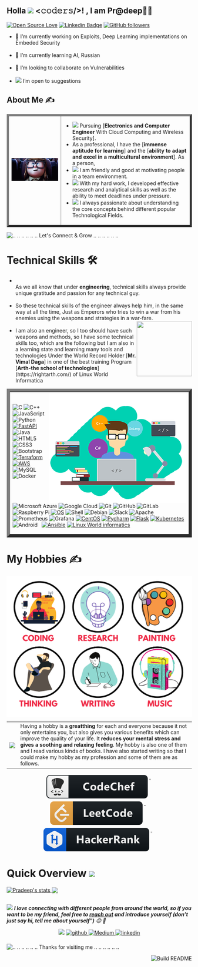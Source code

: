 <!--
**KVSSKPRADEEP/KVSSKPRADEEP** is a ✨ _special_ ✨ repository because its `README.md` (this file) appears on your GitHub profile.

Here are some ideas to get you started:

-->

## Holla <img src="https://github.com/TheDudeThatCode/TheDudeThatCode/blob/master/Assets/Hi.gif" width="20px"> <𝚌𝚘𝚍𝚎𝚛𝚜/>! , I am Pr@deep👨‍🎓
[![Open Source Love](https://badges.frapsoft.com/os/v2/open-source.svg?v=103)](https://github.com/KVSSKPRADEEP)
[![Linkedin Badge](https://img.shields.io/badge/-Pradeep%20Kvssk-blue?style=social&logo=Linkedin&logoColor=blue&link=https://www.linkedin.com/in/pradeepkvssk/)](https://www.linkedin.com/in/pradeepkvssk/) 
[![GitHub followers](https://img.shields.io/github/followers/KVSSKPRADEEP?label=Follow&style=social)](https://github.com/KVSSKPRADEEP/?tab=follow)

<ul text-indent="5px">
 <li> 🔭 I’m currently working on Exploits, Deep Learning implementations on Embeded Security </li><br />
 <li> 🌱 I’m currently learning AI, Russian </li><br />
 <li> 👯 I’m looking to collaborate on Vulnerabilities </li><br />
 <li> <img src="https://github.com/TheDudeThatCode/TheDudeThatCode/blob/master/Assets/Rocket.gif" width="18px"> I’m open to suggestions</li>
 </ul>
<div align="left">

</div>  

<!--About Me-->
## About Me ✍
  <table border="5"><tr><td>
 <img src="https://github.com/KVSSKPRADEEP/KVSSKPRADEEP/blob/main/Assests/adventurer_me.gif"> </td><td>
<div> 
<ul><li><img src="https://github.com/TheDudeThatCode/TheDudeThatCode/blob/master/Assets/Medal.gif" width="20px">  Pursuing [<b>Electronics and Computer Engineer</b> With Cloud Computing and Wireless Security]. </li><li>As a professional, I have the [<b>immense aptitude for learning</b>] and the [<b>ability to adapt and excel in a multicultural environment</b>]. 
As a person,
 <li><img src="https://github.com/TheDudeThatCode/TheDudeThatCode/blob/master/Assets/Medal.gif" width="20px">    I am friendly and good at motivating people in a team environment.</li> 

 <li><img src="https://github.com/TheDudeThatCode/TheDudeThatCode/blob/master/Assets/Medal.gif" width="20px">   With my hard work, I developed effective research and analytical skills as well as the ability to meet deadlines under pressure.</li>
<li><img src="https://github.com/TheDudeThatCode/TheDudeThatCode/blob/master/Assets/Medal.gif" width="20px">    I always passionate about understanding the core concepts behind different popular Technological Fields.</li>
 </ul>
 </div>
 </td></tr></table>

<!--Header-->
 
<img height="120" alt=".. .. .. .. .. .. Let's Connect & Grow .. .. .. .. .. .." width="100%" src="https://raw.githubusercontent.com/BrunnerLivio/brunnerlivio/master/images/marquee.svg" />

<!--technical skills-->

# Technical Skills 🛠 

<ul><li><br />
As we all know that under <b>engineering</b>, technical skills always provide unique gratitude and passion for any technical guy.</li><br /><li> So these technical skills of the engineer always help him, in the same way at all the time, Just as Emperors who tries to win a war from his enemies using the weapons and strategies in a war-fare. </li>

<img src="https://api.accredible.com/v1/frontend/credential_website_embed_image/badge/29294958" width="150" height="150" align="right">
<br />
 <li>I am also an engineer, so I too should have such weapons and methods, so I  have some technical skills too,  which are the following but I am also in a learning state and learning many tools and technologies Under the World Record Holder [<b>Mr. Vimal Daga</b>] in one of the best training Program [<b>Arth-the school of technologies</b>](https://rightarth.com/) of Linux World Informatica</li></ul>

 <table border="8">
 <tr>
  <td>
<img align="right" src='https://github.com/KVSSKPRADEEP/KVSSKPRADEEP/blob/main/Assests/study.png' ><br />
  
 
![C](https://img.shields.io/badge/-C-000?&logo=C)
![C++](https://img.shields.io/badge/-C++-00599C?style=flat-square&logo=c)
![JavaScript](https://img.shields.io/badge/-JavaScript-black?style=flat-square&logo=javascript)
![Python](https://img.shields.io/badge/-Python-black?style=flat-square&logo=Python)
[![FastAPI](https://img.shields.io/badge/Python_framework-FastAPI-teal?style=flat-square&logo=python&logoColor=white)](https://fastapi.tiangolo.com/)
![Java](https://img.shields.io/badge/-java-E34A86?style=flat-square&logo=java)
![HTML5](https://img.shields.io/badge/-HTML5-E34F26?style=flat-square&logo=html5&logoColor=white)
![CSS3](https://img.shields.io/badge/-CSS3-1572B6?style=flat-square&logo=css3)
![Bootstrap](https://img.shields.io/badge/-Bootstrap-563D7C?style=flat-square&logo=bootstrap)
[![Terraform](https://img.shields.io/badge/Learning-Terraform-623ce4?style=flat-square&logo=terraform&logoColor=white)](https://www.terraform.io/)
[![AWS](https://img.shields.io/badge/Learning-AWS-FF9900?style=flat-square&logo=amazon-aws&logoColor=white)](https://github.com/br3ndonland/awsdev)
![MySQL](https://img.shields.io/badge/-MySQL-black?style=flat-square&logo=mysql)
![Docker](https://img.shields.io/badge/-Docker-black?style=flat-square&logo=docker)
![Microsoft Azure](https://img.shields.io/badge/Microsoft%20Azure-232F7E?style=flat-square&logo=microsoft-azure)
![Google Cloud](https://img.shields.io/badge/Google%20Cloud-black?style=flat-square&logo=google-cloud)
![Git](https://img.shields.io/badge/-Git-black?style=flat-square&logo=git)
![GitHub](https://img.shields.io/badge/-GitHub-181717?style=flat-square&logo=github)
![GitLab](https://img.shields.io/badge/-GitLab-FCA121?style=flat-square&logo=gitlab)
![Raspberry Pi](https://img.shields.io/badge/-Raspberry%20Pi-C51A4A?style=flat-square&logo=Raspberry-Pi)
[![OS](https://img.shields.io/badge/OS-Linux-informational?style=flat-square&logo=linux&logoColor=white)](https://en.wikipedia.org/wiki/Linux)
 ![Shell](https://img.shields.io/badge/-Shell-blasck?style=plastic&logo=Shell)
 ![Debian](https://img.shields.io/badge/-Debian-A80030?style=flat-square&logo=Debian&logoColor=white)
 ![Slack](https://img.shields.io/badge/-Slack-E01563?style=flat-square&logo=Slack&logoColor=white)
 ![Apache](https://img.shields.io/badge/-Apache-D22128?style=flat-square&logo=Apache&logoColor=white)
 ![Prometheus](https://img.shields.io/badge/-Prometheus-000?&logo=Prometheus)
 ![Grafana](https://img.shields.io/badge/-Grafana-000?&logo=Grafana)
 [![CentOS](https://img.shields.io/badge/CentOS-7.0-blue?style=flat-square&logo=CentOS&logoColor=262577)](https://www.centos.org/)
 [![Pycharm](https://img.shields.io/badge/IDE-PyCharm-yellow?style=flat-square&logo=JetBrains)](https://www.jetbrains.com/pycharm/)
 [![Flask](https://img.shields.io/badge/-Flask-000000?style=flat-square&logo=Flask&logoColor=ffffff)](https://flask.palletsprojects.com/)
 [![Kubernetes](https://img.shields.io/badge/-Kubernetes-326CE5?style=flat-square&logo=Kubernetes&logoColor=ffffff)](https://kubernetes.io/)
![Android](https://img.shields.io/badge/-Android-black?logo=android&style=social)&nbsp;&nbsp;
[![Ansible](https://img.shields.io/badge/Learning-Ansible-623ce4?style=flat-square&logo=ansible&logoColor=white)](https://www.ansible.io/)
[![Linux World informatics](https://badges.frapsoft.com/os/v2/open-source.svg?v=103)](https://www.linuxworldindia.org/)
 
 </td>
 </tr>
 </table>

 <!--My Hobbies-->
 
 
# My Hobbies ✍
<img src="https://github.com/KVSSKPRADEEP/KVSSKPRADEEP/blob/main/Assests/hobby.png" align="center">
<table><tr><td>
<img align="center" src='https://media2.giphy.com/media/3oEduVMHQ73fg96Nri/giphy.webp?cid=ecf05e470420y1dxyhu0c6fcgzyz4m2jnw5ozsdzi7cwx8c2&rid=giphy.webp&ct=g'>
 </td>
 <td>
Having a hobby is a <b>great</b><b>thing</b> for each and everyone because it not only entertains you,
but also gives you various benefits which can improve the quality of your life. It <b>reduces your mental stress and gives a soothing and relaxing feeling</b>. My hobby is also one of them and I read various kinds of books. I have also started writing so that I could make my hobby as my profession  and some of them are as follows.
 </td></tr></table>
<p align="center">
  <a href="#">
    <img src="https://raw.githubusercontent.com/AbhishekMaira10/AbhishekMaira10/master/Resources/svg/codechef.svg" alt="codechef" style="vertical-align:top; margin:4px">
  </a>&nbsp;&nbsp;
  
  <a href="#">
    <img src="https://raw.githubusercontent.com/AbhishekMaira10/AbhishekMaira10/master/Resources/svg/leetcode.svg" alt="leetcode" style="vertical-align:top; margin:4px">
  </a>&nbsp;&nbsp;&nbsp;

  <a href="https://www.hackerrank.com/area51">
    <img src="https://raw.githubusercontent.com/AbhishekMaira10/AbhishekMaira10/master/Resources/svg/hackerrank.svg" alt="hackerrank" style="vertical-align:top; margin:4px">
  </a>&nbsp;&nbsp;&nbsp;
  
</p>

<!--Github Progess bar-->

# Quick Overview <img src="https://github.com/TheDudeThatCode/TheDudeThatCode/blob/master/Assets/Earth.gif" width="24px">
    
<a href="https://github.com/KVSSKPRADEEP/github-readme-stats">
  <img align="center" src="https://github-readme-stats.anuraghazra1.vercel.app/api?username=KVSSKPRADEEP&show_icons=true&include_all_commits=true&theme=radical" alt="Pradeep's  stats" />
</a>
<a href="https://github.com/KVSSKPRADEEP/github-readme-stats">
 
  <img align="center" src="https://github-readme-stats.anuraghazra1.vercel.app/api/top-langs/?username=KVSSKPRADEEP&layout=compact&theme=radical" />
</a>

</br>


<!--footer-->

## 
<img src="https://media.giphy.com/media/LnQjpWaON8nhr21vNW/giphy.gif" width="60"> <em>
 <b>I love connecting with different people from around the world, so if you want to be my friend, feel free to [reach out](https://wa.me/+919084369325) and introduce yourself (don’t just say hi, tell me about yourself")</b> 😊 💜</em>

<div align="center"> <img src="https://github.com/TheDudeThatCode/TheDudeThatCode/blob/master/Assets/Handshake.gif" height="32px">
<a href="https://github.com/KVSSKPRADEEP" target="_blank">
<img src=https://img.shields.io/badge/github-%2324292e.svg?&style=for-the-badge&logo=github&logoColor=white alt=github style="margin-bottom: 5px;" />
<a href="https://medium.com/@kvsskpradeep" target="_blank"><img alt="Medium" src="https://img.shields.io/badge/medium-%2312100E.svg?&style=for-the-badge&logo=medium&logoColor=white" />
</a>
<a href="https://linkedin.com/in/pradeepkvssk" target="_blank">
<img src=https://img.shields.io/badge/linkedin-%231E77B5.svg?&style=for-the-badge&logo=linkedin&logoColor=white alt=linkedin style="margin-bottom: 5px;" />
</a>

</div>  

<br/>  
   
<img height="120" alt=".. .. .. .. .. .. Thanks for visiting me .. .. .. .. .. .." width="100%" src="https://raw.githubusercontent.com/BrunnerLivio/brunnerlivio/master/images/marquee.svg" />

<a href="https://github.com/KVSSKPRADEEP/KVSSKPRADEEP"><img src="https://github.com/simonw/simonw/workflows/Build%20README/badge.svg" align="right" alt="Build README">




